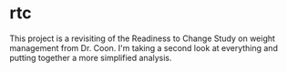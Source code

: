 # rtc

This project is a revisiting of the Readiness to Change Study on weight management from Dr. Coon. I'm taking a second look at everything and putting together a more simplified analysis.
